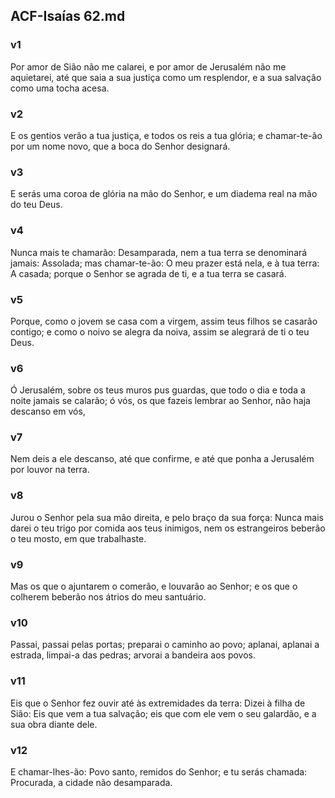 ## ACF-Isaías 62.md
### v1
 Por amor de Sião não me calarei, e por amor de Jerusalém não me aquietarei, até que saia a sua justiça como um resplendor, e a sua salvação como uma tocha acesa.
### v2
 E os gentios verão a tua justiça, e todos os reis a tua glória; e chamar-te-ão por um nome novo, que a boca do Senhor designará.
### v3
 E serás uma coroa de glória na mão do Senhor, e um diadema real na mão do teu Deus.
### v4
 Nunca mais te chamarão: Desamparada, nem a tua terra se denominará jamais: Assolada; mas chamar-te-ão: O meu prazer está nela, e à tua terra: A casada; porque o Senhor se agrada de ti, e a tua terra se casará.
### v5
 Porque, como o jovem se casa com a virgem, assim teus filhos se casarão contigo; e como o noivo se alegra da noiva, assim se alegrará de ti o teu Deus.
### v6
 Ó Jerusalém, sobre os teus muros pus guardas, que todo o dia e toda a noite jamais se calarão; ó vós, os que fazeis lembrar ao Senhor, não haja descanso em vós,
### v7
 Nem deis a ele descanso, até que confirme, e até que ponha a Jerusalém por louvor na terra.
### v8
 Jurou o Senhor pela sua mão direita, e pelo braço da sua força: Nunca mais darei o teu trigo por comida aos teus inimigos, nem os estrangeiros beberão o teu mosto, em que trabalhaste.
### v9
 Mas os que o ajuntarem o comerão, e louvarão ao Senhor; e os que o colherem beberão nos átrios do meu santuário.
### v10
 Passai, passai pelas portas; preparai o caminho ao povo; aplanai, aplanai a estrada, limpai-a das pedras; arvorai a bandeira aos povos.
### v11
 Eis que o Senhor fez ouvir até às extremidades da terra: Dizei à filha de Sião: Eis que vem a tua salvação; eis que com ele vem o seu galardão, e a sua obra diante dele.
### v12
 E chamar-lhes-ão: Povo santo, remidos do Senhor; e tu serás chamada: Procurada, a cidade não desamparada.
